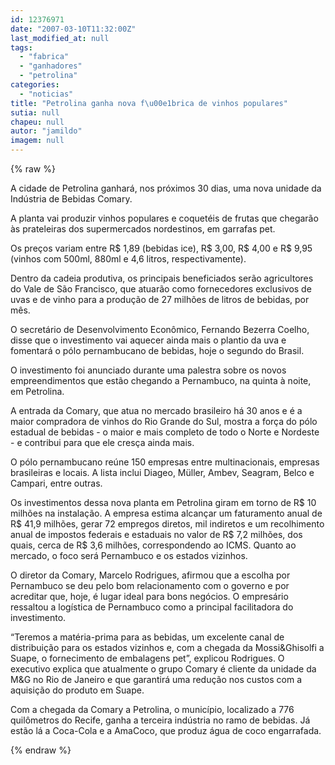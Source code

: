 ```yaml
---
id: 12376971
date: "2007-03-10T11:32:00Z"
last_modified_at: null
tags:
  - "fabrica"
  - "ganhadores"
  - "petrolina"
categories:
  - "noticias"
title: "Petrolina ganha nova f\u00e1brica de vinhos populares"
sutia: null
chapeu: null
autor: "jamildo"
imagem: null
---
```

{% raw %}
<p>A cidade de Petrolina ganhar&aacute;, nos pr&oacute;ximos 30 dias, uma nova unidade da Ind&uacute;stria de Bebidas Comary.</p>
<p>A planta vai produzir vinhos populares e coquet&eacute;is de frutas que chegar&atilde;o &agrave;s prateleiras dos supermercados nordestinos, em garrafas pet.</p>
<p>Os pre&ccedil;os variam entre R$ 1,89 (bebidas ice), R$ 3,00, R$ 4,00 e R$ 9,95 (vinhos com 500ml, 880ml e 4,6 litros, respectivamente).</p>
<p>Dentro da cadeia produtiva, os principais beneficiados ser&atilde;o agricultores do Vale de S&atilde;o Francisco, que atuar&atilde;o como fornecedores exclusivos de uvas e de vinho para a produ&ccedil;&atilde;o de 27 milh&otilde;es de litros de bebidas, por m&ecirc;s.</p>
<p>O secret&aacute;rio de Desenvolvimento Econ&ocirc;mico, Fernando Bezerra Coelho, disse que o investimento vai aquecer ainda mais o plantio da uva e fomentar&aacute; o p&oacute;lo pernambucano de bebidas, hoje o segundo do Brasil.</p>
<p>O investimento foi anunciado durante uma palestra sobre os novos empreendimentos que est&atilde;o chegando a Pernambuco, na quinta &agrave; noite, em Petrolina.</p>
<p>A entrada da Comary, que atua no mercado brasileiro h&aacute; 30 anos e &eacute; a maior compradora de vinhos do Rio Grande do Sul, mostra a for&ccedil;a do p&oacute;lo estadual de bebidas - o maior e mais completo de todo o Norte e Nordeste - e contribui para que ele cres&ccedil;a ainda mais.</p>
<p>O p&oacute;lo pernambucano re&uacute;ne 150 empresas entre multinacionais, empresas brasileiras e locais. A lista inclui Diageo, M&uuml;ller, Ambev, Seagram, Belco e Campari, entre outras.</p>
<p>Os investimentos dessa nova planta em Petrolina giram em torno de R$ 10 milh&otilde;es na instala&ccedil;&atilde;o. A empresa estima alcan&ccedil;ar um faturamento anual de R$ 41,9 milh&otilde;es, gerar 72 empregos diretos, mil indiretos e um recolhimento anual de impostos federais e estaduais no valor de R$ 7,2 milh&otilde;es, dos quais, cerca de R$ 3,6 milh&otilde;es, correspondendo ao ICMS. Quanto ao mercado, o foco ser&aacute; Pernambuco e os estados vizinhos.</p>
<p>O diretor da Comary, Marcelo Rodrigues, afirmou que a escolha por Pernambuco se deu pelo bom relacionamento com o governo e por acreditar que, hoje, &eacute; lugar ideal para bons neg&oacute;cios. O empres&aacute;rio ressaltou a log&iacute;stica de Pernambuco como a principal facilitadora do investimento.</p>
<p>&ldquo;Teremos a mat&eacute;ria-prima para as bebidas, um excelente canal de distribui&ccedil;&atilde;o para os estados vizinhos e, com a chegada da Mossi&amp;Ghisolfi a Suape, o fornecimento de embalagens pet&rdquo;, explicou Rodrigues. O executivo explica que atualmente o grupo Comary &eacute; cliente da unidade da M&amp;G no Rio de Janeiro e que garantir&aacute; uma redu&ccedil;&atilde;o nos custos com a aquisi&ccedil;&atilde;o do produto em Suape.</p>
<p>Com a chegada da Comary a Petrolina, o munic&iacute;pio, localizado a 776 quil&ocirc;metros do Recife, ganha a terceira ind&uacute;stria no ramo de bebidas. J&aacute; est&atilde;o l&aacute; a Coca-Cola e a AmaCoco, que produz &aacute;gua de coco engarrafada.</p>
{% endraw %}